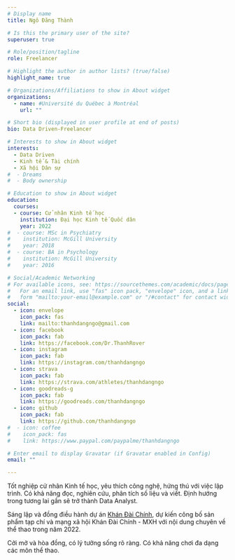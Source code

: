 ```yaml
---
# Display name
title: Ngô Đăng Thành

# Is this the primary user of the site?
superuser: true

# Role/position/tagline
role: Freelancer

# Highlight the author in author lists? (true/false)
highlight_name: true

# Organizations/Affiliations to show in About widget
organizations:
  - name: #Université du Québec à Montréal
    url: ""

# Short bio (displayed in user profile at end of posts)
bio: Data Driven-Freelancer

# Interests to show in About widget
interests:
  - Data Driven
  - Kinh tế & Tài chính
  - Xã hội Dân sự
#  - Dreams
#  - Body ownership

# Education to show in About widget
education:
  courses:   
  - course: Cử nhân Kinh tế học
    institution: Đại học Kinh tế Quốc dân
    year: 2022
#  - course: MSc in Psychiatry
#    institution: McGill University
#    year: 2018
#  - course: BA in Psychology
#    institution: McGill University
#    year: 2016

# Social/Academic Networking
# For available icons, see: https://sourcethemes.com/academic/docs/page-builder/#icons
#   For an email link, use "fas" icon pack, "envelope" icon, and a link in the
#   form "mailto:your-email@example.com" or "/#contact" for contact widget.
social:
  - icon: envelope
    icon_pack: fas
    link: mailto:thanhdangngo@gmail.com
  - icon: facebook
    icon_pack: fab
    link: https://facebook.com/Dr.ThanhRover
  - icon: instagram
    icon_pack: fab
    link: https://instagram.com/thanhdangngo
  - icon: strava
    icon_pack: fab
    link: https://strava.com/athletes/thanhdangngo
  - icon: goodreads-g
    icon_pack: fab
    link: https://goodreads.com/thanhdangngo
  - icon: github
    icon_pack: fab
    link: https://github.com/thanhdangngo
#  - icon: coffee
#    icon_pack: fas
#    link: https://www.paypal.com/paypalme/thanhdangngo

# Enter email to display Gravatar (if Gravatar enabled in Config)
email: ""

---
```


Tốt nghiệp cử nhân Kinh tế học, yêu thích công nghệ, hứng thú với việc lập trình. Có khả năng đọc, nghiên cứu, phân tích số liệu và viết. Định hướng trong tương lai gần sẽ trở thành Data Analyst.

Sáng lập và đồng điều hành dự án [Khán Đài Chính](https://www.facebook.com/MainGrandstand), dự kiến công bố sản phẩm tạp chí và mạng xã hội Khán Đài Chính - MXH với nội dung chuyên về thể thao trong năm 2022.

Cởi mở và hòa đồng, có lý tưởng sống rõ ràng. Có khả năng chơi đa dạng các môn thể thao.